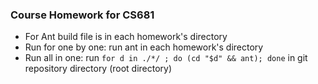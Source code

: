 ### Course Homework for CS681

* For Ant build file is in each homework's directory
* Run for one by one: run ant in each homework's directory
* Run all in one: run `for d in ./*/ ; do (cd "$d" && ant); done` in git repository directory (root directory)
